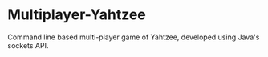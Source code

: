 # Multiplayer-Yahtzee
Command line based multi-player game of Yahtzee, developed using Java's sockets API.
